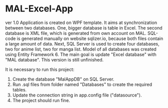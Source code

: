 # MAL-Excel-App
ver 1.0
Application is created on WPF template. It aims at synchronization between two databases. One, bigger database is table in Excel. The second database is XML file, which is generated from own account on MAL.
SQL-code is generated manually on website sqlizer.io, because both files contain a large amount of data. Next, SQL Server is used to create four databases, two for anime list, two for manga list. Model of all databases was created using Entity Framework 6.
The main goal is update "Excel database" with "MAL database".
This version is still unfinished.

It is necessary to run this project:
1. Create the database "MalAppDB" on SQL Server.
2. Run .sql files from folder named "Databases" to create the required tables.
3. Update the connection string in app.config file ("datasource").
4. The project should run fine.
